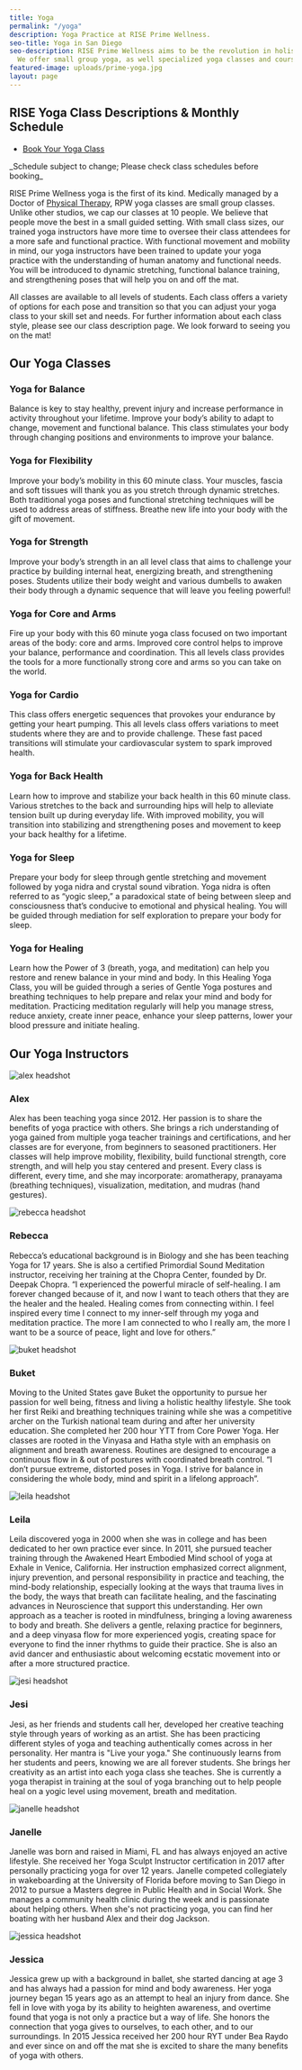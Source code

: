 ```yaml
---
title: Yoga
permalink: "/yoga"
description: Yoga Practice at RISE Prime Wellness.
seo-title: Yoga in San Diego
seo-description: RISE Prime Wellness aims to be the revolution in holistic yoga practice.
  We offer small group yoga, as well specialized yoga classes and courses.
featured-image: uploads/prime-yoga.jpg
layout: page
---
```


## RISE Yoga Class Descriptions & Monthly Schedule
<!-- Vagaro Yoga Booking Button -->
<ul class="actions">
  <li><a href="https://www.vagaro.com/riseprimewellness/classes" class="button special book-btn" target="_blank">Book Your Yoga Class</a></li>
</ul>
_Schedule subject to change; Please check class schedules before booking_

RISE Prime Wellness yoga is the first of its kind. Medically managed by a Doctor of [Physical Therapy](/physical-therapy), RPW yoga classes are small group classes. Unlike other studios, we cap our classes at 10 people. We believe that people move the best in a small guided setting. With small class sizes, our trained yoga instructors have more time to oversee their class attendees for a more safe and functional practice. With functional movement and mobility in mind, our yoga instructors have been trained to update your yoga practice with the understanding of human anatomy and functional needs. You will be introduced to dynamic stretching, functional balance training, and strengthening poses that will help you on and off the mat.

All classes are available to all levels of students. Each class offers a variety of options for each pose and transition so that you can adjust your yoga class to your skill set and needs. For further information about each class style, please see our class description page. We look forward to seeing you on the mat!

## Our Yoga Classes
<!-- Yoga class descriptions -->
<section id="flex-section">
  <div class="yoga-class-description">
    <h3>Yoga for Balance</h3>
    <p>Balance is key to stay healthy, prevent injury and increase performance in activity throughout your lifetime. Improve your body’s ability to adapt to change, movement and functional balance. This class stimulates your body through changing positions and environments to improve your balance.</p>
  </div>
  <div class="yoga-class-description">
    <h3>Yoga for Flexibility</h3>
    <p>Improve your body’s mobility in this 60 minute class. Your muscles, fascia and soft tissues will thank you as you stretch through dynamic stretches. Both traditional yoga poses and functional stretching techniques will be used to address areas of stiffness. Breathe new life into your body with the gift of movement.</p>
  </div>
  <div class="yoga-class-description">
    <h3>Yoga for Strength</h3>
    <p>Improve your body’s strength in an all level class that aims to challenge your practice by building internal heat, energizing breath, and strengthening poses. Students utilize their body weight and various dumbells to awaken their body through a dynamic sequence that will leave you feeling powerful!</p>
  </div>
</section>
<section id="flex-section">
  <div class="yoga-class-description">
    <h3>Yoga for Core and Arms</h3>
    <p>Fire up your body with this 60 minute yoga class focused on two important areas of the body: core and arms. Improved core control helps to improve your balance, performance and coordination. This all levels class provides the tools for a more functionally strong core and arms so you can take on the world.</p>
  </div>
  <div class="yoga-class-description">
    <h3>Yoga for Cardio</h3>
    <p>This class offers energetic sequences that provokes your endurance by getting your heart pumping. This all levels class offers variations to meet students where they are and to provide challenge. These fast paced transitions will stimulate your cardiovascular system to spark improved health.</p>
  </div>
  <div class="yoga-class-description">
    <h3>Yoga for Back Health</h3>
    <p>Learn how to improve and stabilize your back health in this 60 minute class. Various stretches to the back and surrounding hips will help to alleviate tension built up during everyday life. With improved mobility, you will transition into stabilizing and strengthening poses and movement to keep your back healthy for a lifetime.</p>
  </div>
</section>
<section id="flex-section">
  <div class="yoga-class-description">
    <h3>Yoga for Sleep</h3>
    <p>Prepare your body for sleep through gentle stretching and movement followed by yoga nidra and crystal sound vibration. Yoga nidra is often referred to as “yogic sleep,” a paradoxical state of being between sleep and consciousness that’s conducive to emotional and physical healing. You will be guided through mediation for self exploration to prepare your body for sleep.</p>
  </div>
  <div class="yoga-class-description">
    <h3>Yoga for Healing</h3>
    <p>Learn how the Power of 3 (breath, yoga, and meditation) can help you restore and renew balance in your mind and body. In this Healing Yoga Class, you will be guided through a series of Gentle Yoga postures and breathing techniques to help prepare and relax your mind and body for meditation. Practicing meditation regularly will help you manage stress, reduce anxiety, create inner peace, enhance your sleep patterns, lower your blood pressure and initiate healing.</p>
  </div>
  <div class="yoga-class-description">
    <!-- Place Next Yoga Class Here -->
  </div>
</section>

## Our Yoga Instructors
<!-- Yoga instructor bios -->
<section id="flex-section">
  <div class="yoga-instructor-bio">
    <img src="https://res.cloudinary.com/zheisey/image/upload/f_auto/Prime/alex.jpg" alt="alex headshot">
    <h3>Alex</h3>
    <p>Alex has been teaching yoga since 2012. Her passion is to share the benefits of yoga practice with others. She brings a rich understanding of yoga gained from multiple yoga teacher trainings and certifications, and her classes are for everyone, from beginners to seasoned practitioners. Her classes will help improve mobility, flexibility, build functional strength, core strength, and will help you stay centered and present. Every class is different, every time, and she may incorporate: aromatherapy, pranayama (breathing techniques), visualization, meditation, and mudras (hand gestures).</p>
  </div>
  <div class="yoga-instructor-bio">
    <img src="https://res.cloudinary.com/zheisey/image/upload/f_auto/Prime/rebecca.jpg" alt="rebecca headshot">
    <h3>Rebecca</h3>
    <p>Rebecca’s educational background is in Biology and she has been teaching Yoga for 17 years. She is also a certified Primordial Sound Meditation instructor, receiving her training at the Chopra Center, founded by Dr. Deepak Chopra. “I experienced the powerful miracle of self-healing. I am forever changed because of it, and now I want to teach others that they are the healer and the healed. Healing comes from connecting within. I feel inspired every time I connect to my inner-self through my yoga and meditation practice. The more I am connected to who I really am, the more I want to be a source of peace, light and love for others.”</p>
  </div>
  <div class="yoga-instructor-bio">
    <img src="https://res.cloudinary.com/zheisey/image/upload/f_auto/Prime/buket.jpg" alt="buket headshot">
    <h3>Buket</h3>
    <p>Moving to the United States gave Buket the opportunity to pursue her passion for well being, fitness and living a holistic healthy lifestyle. She took her first Reiki and breathing techniques training while she was a competitive archer on the Turkish national team during and after her university education. She completed her 200 hour YTT from Core Power Yoga. Her classes are rooted in the Vinyasa and Hatha style with an emphasis on alignment and breath awareness. Routines are designed to encourage a continuous flow in & out of postures with coordinated breath control. “I don’t pursue extreme, distorted poses in Yoga. I strive for balance in considering the whole body, mind and spirit in a lifelong approach”.</p>
  </div>
</section>
<section id="flex-section">
  <div class="yoga-instructor-bio">
    <img src="https://res.cloudinary.com/zheisey/image/upload/f_auto/Prime/leila.jpg" alt="leila headshot">
    <h3>Leila</h3>
    <p>Leila discovered yoga in 2000 when she was in college and has been dedicated to her own practice ever since. In 2011, she pursued teacher training through the Awakened Heart Embodied Mind school of yoga at Exhale in Venice, California. Her instruction emphasized correct alignment, injury prevention, and personal responsibility in practice and teaching, the mind-body relationship, especially looking at the ways that trauma lives in the body, the ways that breath can facilitate healing, and the fascinating advances in Neuroscience that support this understanding. Her own approach as a teacher is rooted in mindfulness, bringing a loving awareness to body and breath. She delivers a gentle, relaxing practice for beginners, and a deep vinyasa flow for more experienced yogis, creating space for everyone to find the inner rhythms to guide their practice. She is also an avid dancer and enthusiastic about welcoming ecstatic movement into or after a more structured practice.</p>
  </div>
  <div class="yoga-instructor-bio">
    <img src="https://res.cloudinary.com/zheisey/image/upload/f_auto/Prime/jesi.jpg" alt="jesi headshot">
    <h3>Jesi</h3>
    <p>Jesi, as her friends and students call her, developed her creative teaching style through years of working as an artist. She has been practicing different styles of yoga and teaching authentically comes across in her personality. Her mantra is "Live your yoga." She continuously learns from her students and peers, knowing we are all forever students. She brings her creativity as an artist into each yoga class she teaches. She is currently a yoga therapist in training at the soul of yoga branching out to help people heal on a yogic level using movement, breath and meditation.</p>
  </div>
  <div class="yoga-instructor-bio">
    <img src="https://res.cloudinary.com/zheisey/image/upload/f_auto/Prime/janelle.jpg" alt="janelle headshot">
    <h3>Janelle</h3>
    <p>Janelle was born and raised in Miami, FL and has always enjoyed an active lifestyle. She received her Yoga Sculpt Instructor certification in 2017 after personally practicing yoga for over 12 years. Janelle competed collegiately in wakeboarding at the University of Florida before moving to San Diego in 2012 to pursue a Masters degree in Public Health and in Social Work. She manages a community health clinic during the week and is passionate about helping others. When she's not practicing yoga, you can find her boating with her husband Alex and their dog Jackson.</p>
  </div>
</section>
<section id="flex-section">
  <div class="yoga-instructor-bio">
    <img src="https://res.cloudinary.com/zheisey/image/upload/f_auto/Prime/jessica.jpg" alt="jessica headshot">
    <h3>Jessica</h3>
    <p>Jessica grew up with a background in ballet, she started dancing at age 3 and has always had a passion for mind and body awareness. Her yoga journey began 15 years ago as an attempt to heal an injury from dance. She fell in love with yoga by its ability to heighten awareness, and overtime found that yoga is not only a practice but a way of life. She honors the connection that yoga gives to ourselves, to each other, and to our surroundings. In 2015 Jessica received her 200 hour RYT under Bea Raydo and ever since on and off the mat she is excited to share the many benefits of yoga with others.</p>
  </div>
</section>
